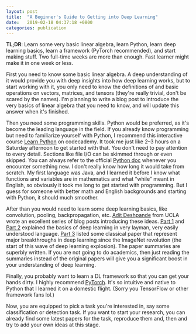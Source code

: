 ```yaml
---
layout: post
title:  "A Beginner's Guide to Getting into Deep Learning"
date:   2019-02-18 04:37:18 +0800
categories: publication
---
```


**TL;DR**: Learn some very basic linear algebra, learn Python, learn deep learning basics, learn a framework (PyTorch recommended), and start making stuff. Two full-time weeks are more than enough. Fast learner might make it in one week or less.

First you need to know some basic linear algebra. A deep understanding of it would provide you with deep insights into how deep learning works, but to start working with it, you only need to know the definitions of and basic operations on vectors, matrices, and tensors (they're really trivial, don't be scared by the names). I'm planning to write a blog post to introduce the very basics of linear algebra that you need to know, and will update this answer when it's finished.

Then you need some programming skills. Python would be preferred, as it's become the leading language in the field. If you already know programming but need to familiarize yourself with Python, I recommend this interactive course [Learn Python](https://www.codecademy.com/learn/learn-python) on codecademy. It took me just like 2–3 hours on a Saturday afternoon to get started with that. You don't need to pay attention to every detail. Sections like file I/O can be skimmed through or even skipped. You can always refer to the official [Python doc](https://www.python.org/doc/) whenever you encounter something new. I don't really know how long it would take from scratch. My first language was Java, and I learned it before I know what functions and variables are in mathematics and what “while” meant in English, so obviously it took me long to get started with programming. But I guess for someone with better math and English backgrounds and starting with Python, it should much smoother.

After than you would need to learn some deep learning basics, like convolution, pooling, backpropagation, etc. [Adit Deshpande](https://adeshpande3.github.io/adeshpande3.github.io/) from UCLA wrote an excellent series of blog posts introducing these ideas. [Part 1](https://adeshpande3.github.io/adeshpande3.github.io/A-Beginner's-Guide-To-Understanding-Convolutional-Neural-Networks/) and [Part 2](https://adeshpande3.github.io/adeshpande3.github.io/A-Beginner's-Guide-To-Understanding-Convolutional-Neural-Networks-Part-2/) explained the basics of deep learning in very layman, very easily understood language. [Part 3](https://adeshpande3.github.io/The-9-Deep-Learning-Papers-You-Need-To-Know-About.html) listed some classical paper that represent major breakthroughs in deep learning since the ImageNet revolution (the start of this wave of deep learning explosion). The paper summaries are superbly written. If you are not going to do academics, then just reading the summaries instead of the original papers will give you a significant boost in your understanding of deep learning.

Finally, you probably want to learn a DL framework so that you can get your hands dirty. I highly recommend [PyTorch](https://pytorch.org/). It's so intuitive and native to Python that I learned it on a domestic flight. (Sorry you TensorFlow or other framework fans lol.)

Now, you are equipped to pick a task you're interested in, say some classification or detection task. If you want to start your research, you can already find some latest papers for the task, reproduce them and, then and try to add your own ideas at this stage.
